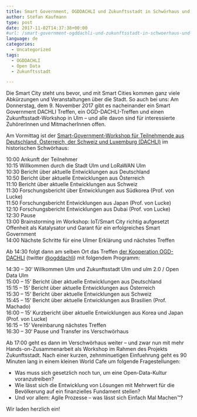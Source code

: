 ```yaml
---
title: Smart Government, OGDDACHLI und Zukunftsstadt in Schwörhaus und Verschwörhaus
author: Stefan Kaufmann
type: post
date: 2017-11-02T14:37:38+00:00
#url: /smart-government-ogddachli-und-zukunftsstadt-in-schwoerhaus-und-verschwoerhaus/
language: de
categories:
  - Uncategorized
tags:
  - OGDDACHLI
  - Open Data
  - Zukunftsstadt

---
```

Die Smart City steht uns bevor, und mit Smart Cities kommen ganz viele Abkürzungen und Veranstaltungen über die Stadt. So auch bei uns: Am Donnerstag, dem 9. November 2017 gibt es nacheinander ein Smart Government DACHLI Treffen, ein OGD-DACHLI-Treffen und einen Zukunftsstadt-Workshop in Ulm – und alle davon sind für interessierte ZuhörerInnen und MitmacherInnen offen.

Am Vormittag ist der [Smart-Government-Workshop für Teilnehmende aus Deutschland, Österreich, der Schweiz und Luxemburg (DACHLI)][1] im historischen Schwörhaus:

10:00 Ankunft der Teilnehmer  
10:15 Willkommen durch die Stadt Ulm und LoRaWAN Ulm  
10:30 Bericht über aktuelle Entwicklungen aus Deutschland  
10:50 Bericht über aktuelle Entwicklungen aus Österreich  
11:10 Bericht über aktuelle Entwicklungen aus Schweiz  
11:30 Forschungsbericht über Entwicklungen aus Südkorea (Prof. von Lucke)  
11:50 Forschungsbericht Entwicklungen aus Japan (Prof. von Lucke)  
12:10 Forschungsbericht Entwicklungen aus Dubai (Prof. von Lucke)  
12:30 Pause  
13:00 Brainstorming im Workshop: IoT/Smart City richtig aufgesetzt  
Offenheit als Katalysator und Garant für ein erfolgreiches Smart Government  
14:00 Nächste Schritte für eine Ulmer Erklärung und nächstes Treffen


Ab 14:30 folgt dann am selben Ort das Treffen [der Kooperation OGD-DACHLI][2] (twitter [@ogddachli][3]) mit folgendem Programm:


14:30 &#8211; 30‘ Willkommen Ulm und Zukunftsstadt Ulm und ulm 2.0 / Open Data Ulm  
15:00 &#8211; 15‘ Bericht über aktuelle Entwicklungen aus Deutschland  
15:15 &#8211; 15‘ Bericht über aktuelle Entwicklungen aus Österreich  
15:30 &#8211; 15‘ Bericht über aktuelle Entwicklungen aus Schweiz  
15:45 &#8211; 15‘ Bericht über aktuelle Entwicklungen aus Brasilien (Prof. Machado)  
16:00 &#8211; 15‘ Kurzbericht über aktuelle Entwicklungen aus Korea und Japan (Prof. von Lucke)    
16:15 &#8211; 15‘ Vereinbarung nächstes Treffen  
16:30 – 30‘ Pause und Transfer ins Verschwörhaus

Ab 17:00 geht es dann im Verschwörhaus weiter – und zwar nun mit mehr Hands-on-Zusammenarbeit als Workshop im Rahmen des Projekts Zukunftsstadt. Nach einer kurzen, zehnminuetigen Einfuehrung geht es 90 Minuten lang in einem kleinen World Cafe um folgende Fragestellungen:

  * Was muss sich gesetzlich noch tun, um eine Open-Data-Kultur voranzutreiben?
  * Wie lässt sich die Entwicklung von Lösungen mit Mehrwert für die Bevölkerung auf ein finanzielles Fundament stellen?
  * Und vor allem: Agile Prozesse – was lässt sich Einfach Mal Machen™?

Wir laden herzlich ein!

 [1]: https://www.zu.de/institute/togi/news/savethedatesmartgov.php
 [2]: https://www.data.gv.at/infos/ogd-d-a-ch-li/
 [3]: https://twitter.com/ogddachli?lang=de
